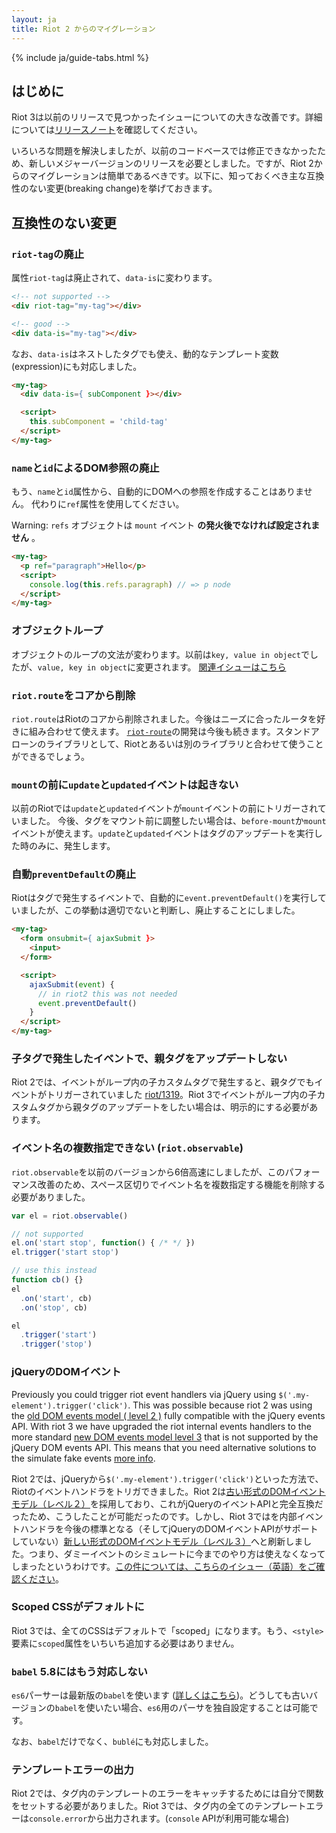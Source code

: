 ```yaml
---
layout: ja
title: Riot 2 からのマイグレーション
---
```


{% include ja/guide-tabs.html %}

## はじめに

Riot 3は以前のリリースで見つかったイシューについての大きな改善です。詳細については[リリースノート](/ja/release-notes)を確認してください。

いろいろな問題を解決しましたが、以前のコードベースでは修正できなかったため、新しいメジャーバージョンのリリースを必要としました。ですが、Riot 2からのマイグレーションは簡単であるべきです。以下に、知っておくべき主な互換性のない変更(breaking change)を挙げておきます。

## 互換性のない変更

### `riot-tag`の廃止

属性`riot-tag`は廃止されて、`data-is`に変わります。

```html
<!-- not supported -->
<div riot-tag="my-tag"></div>

<!-- good -->
<div data-is="my-tag"></div>
```

なお、`data-is`はネストしたタグでも使え、動的なテンプレート変数(expression)にも対応しました。

```html
<my-tag>
  <div data-is={ subComponent }></div>

  <script>
    this.subComponent = 'child-tag'
  </script>
</my-tag>
```

### `name`と`id`によるDOM参照の廃止

もう、`name`と`id`属性から、自動的にDOMへの参照を作成することはありません。
代わりに`ref`属性を使用してください。

<span class="tag red">Warning:</span> `refs` オブジェクトは `mount` イベント __の発火後でなければ設定されません__ 。

```html
<my-tag>
  <p ref="paragraph">Hello</p>
  <script>
    console.log(this.refs.paragraph) // => p node
  </script>
</my-tag>
```

### オブジェクトループ

オブジェクトのループの文法が変わります。以前は`key, value in object`でしたが、`value, key in object`に変更されます。
[関連イシューはこちら](https://github.com/riot/riot/issues/1420)

### `riot.route`をコアから削除

`riot.route`はRiotのコアから削除されました。今後はニーズに合ったルータを好きに組み合わせて使えます。
[`riot-route`](https://github.com/riot/route)の開発は今後も続きます。スタンドアローンのライブラリとして、Riotとあるいは別のライブラリと合わせて使うことができるでしょう。

### `mount`の前に`update`と`updated`イベントは起きない

以前のRiotでは`update`と`updated`イベントが`mount`イベントの前にトリガーされていました。
今後、タグをマウント前に調整したい場合は、`before-mount`か`mount`イベントが使えます。`update`と`updated`イベントはタグのアップデートを実行した時のみに、発生します。

### 自動`preventDefault`の廃止

Riotはタグで発生するイベントで、自動的に`event.preventDefault()`を実行していましたが、この挙動は適切でないと判断し、廃止することにしました。

```html
<my-tag>
  <form onsubmit={ ajaxSubmit }>
    <input>
  </form>

  <script>
    ajaxSubmit(event) {
      // in riot2 this was not needed
      event.preventDefault()
    }
  </script>
</my-tag>
```

### 子タグで発生したイベントで、親タグをアップデートしない

Riot 2では、イベントがループ内の子カスタムタグで発生すると、親タグでもイベントがトリガーされていました [riot/1319](https://github.com/riot/riot/issues/1319)。Riot 3でイベントがループ内の子カスタムタグから親タグのアップデートをしたい場合は、明示的にする必要があります。

### イベント名の複数指定できない (`riot.observable`)

`riot.observable`を以前のバージョンから6倍高速にしましたが、このパフォーマンス改善のため、スペース区切りでイベント名を複数指定する機能を削除する必要がありました。

```js
var el = riot.observable()

// not supported
el.on('start stop', function() { /* */ })
el.trigger('start stop')

// use this instead
function cb() {}
el
  .on('start', cb)
  .on('stop', cb)

el
  .trigger('start')
  .trigger('stop')
```

### jQueryのDOMイベント

Previously you could trigger riot event handlers via jQuery using `$('.my-element').trigger('click')`. This was possible because riot 2 was using the [old DOM events model ( level 2 )](https://www.w3.org/TR/DOM-Level-2-Events/) fully compatible with the jQuery events API. With riot 3 we have upgraded the riot internal events handlers to the more standard [new DOM events model level 3](https://www.w3.org/TR/DOM-Level-3-Events/) that is not supported by the jQuery DOM events API. This means that you need alternative solutions to the simulate fake events [more info](https://github.com/riot/riot/issues/2150#issuecomment-271334951).

Riot 2では、jQueryから`$('.my-element').trigger('click')`といった方法で、Riotのイベントハンドラをトリガできました。Riot 2は[古い形式のDOMイベントモデル（レベル２）](https://www.w3.org/TR/DOM-Level-2-Events/)を採用しており、これがjQueryのイベントAPIと完全互換だったため、こうしたことが可能だったのです。しかし、Riot 3ではを内部イベントハンドラを今後の標準となる（そしてjQueryのDOMイベントAPIがサポートしていない）[新しい形式のDOMイベントモデル（レベル３）](https://www.w3.org/TR/DOM-Level-3-Events/)へと刷新しました。つまり、ダミーイベントのシミュレートに今までのやり方は使えなくなってしまったというわけです。[この件については、こちらのイシュー（英語）をご確認ください](https://github.com/riot/riot/issues/2150#issuecomment-271334951)。

### Scoped CSSがデフォルトに

Riot 3では、全てのCSSはデフォルトで「scoped」になります。もう、`<style>`要素に`scoped`属性をいちいち追加する必要はありません。

### `babel` 5.8にはもう対応しない

`es6`パーサーは最新版の`babel`を使います ([詳しくはこちら](/guide/compiler/#ecmascript-6))。どうしても古いバージョンの`babel`を使いたい場合、`es6`用のパーサを独自設定することは可能です。

なお、`babel`だけでなく、`bublé`にも対応しました。

### テンプレートエラーの出力

Riot 2では、タグ内のテンプレートのエラーをキャッチするためには自分で関数をセットする必要がありました。Riot 3では、タグ内の全てのテンプレートエラーは`console.error`から出力されます。(`console` APIが利用可能な場合)
